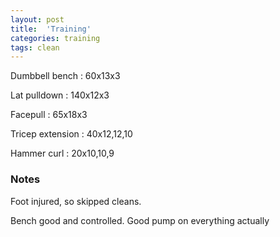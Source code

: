 ```yaml
---
layout: post
title:  'Training'
categories: training
tags: clean
---
```


Dumbbell bench  :  60x13x3

Lat pulldown  :  140x12x3

Facepull  : 65x18x3

Tricep extension  :  40x12,12,10

Hammer curl  :  20x10,10,9

### Notes

Foot injured, so skipped cleans.

Bench good and controlled. Good pump on everything actually
